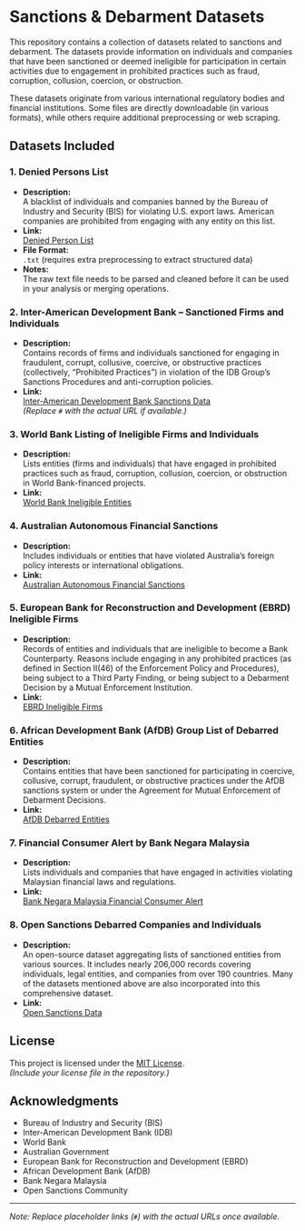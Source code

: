 # Sanctions & Debarment Datasets

This repository contains a collection of datasets related to sanctions and debarment. The datasets provide information on individuals and companies that have been sanctioned or deemed ineligible for participation in certain activities due to engagement in prohibited practices such as fraud, corruption, collusion, coercion, or obstruction.

These datasets originate from various international regulatory bodies and financial institutions. Some files are directly downloadable (in various formats), while others require additional preprocessing or web scraping.

## Datasets Included

### 1. Denied Persons List
- **Description:**  
  A blacklist of individuals and companies banned by the Bureau of Industry and Security (BIS) for violating U.S. export laws. American companies are prohibited from engaging with any entity on this list.
- **Link:**  
  [Denied Person List](https://www.bis.doc.gov/index.php/policy-guidance/lists-of-parties-of-concern/denied-persons-list) 
- **File Format:**  
  `.txt` (requires extra preprocessing to extract structured data)
- **Notes:**  
  The raw text file needs to be parsed and cleaned before it can be used in your analysis or merging operations.

### 2. Inter-American Development Bank – Sanctioned Firms and Individuals
- **Description:**  
  Contains records of firms and individuals sanctioned for engaging in fraudulent, corrupt, collusive, coercive, or obstructive practices (collectively, “Prohibited Practices”) in violation of the IDB Group’s Sanctions Procedures and anti-corruption policies.
- **Link:**  
  [Inter-American Development Bank Sanctions Data](https://www.iadb.org/en/who-we-are/transparency/sanctions-system/sanctioned-firms-and-individuals)  
  *(Replace `#` with the actual URL if available.)*

### 3. World Bank Listing of Ineligible Firms and Individuals
- **Description:**  
  Lists entities (firms and individuals) that have engaged in prohibited practices such as fraud, corruption, collusion, coercion, or obstruction in World Bank-financed projects.
- **Link:**  
  [World Bank Ineligible Entities](https://www.worldbank.org/en/projects-operations/procurement/debarred-firms)

### 4. Australian Autonomous Financial Sanctions
- **Description:**  
  Includes individuals or entities that have violated Australia’s foreign policy interests or international obligations.
- **Link:**  
  [Australian Autonomous Financial Sanctions](https://www.dfat.gov.au/international-relations/security/sanctions/consolidated-list)

### 5. European Bank for Reconstruction and Development (EBRD) Ineligible Firms
- **Description:**  
  Records of entities and individuals that are ineligible to become a Bank Counterparty. Reasons include engaging in any prohibited practices (as defined in Section II(46) of the Enforcement Policy and Procedures), being subject to a Third Party Finding, or being subject to a Debarment Decision by a Mutual Enforcement Institution.
- **Link:**  
  [EBRD Ineligible Firms](https://ebrd.com/ineligible-entities.html)

### 6. African Development Bank (AfDB) Group List of Debarred Entities
- **Description:**  
  Contains entities that have been sanctioned for participating in coercive, collusive, corrupt, fraudulent, or obstructive practices under the AfDB sanctions system or under the Agreement for Mutual Enforcement of Debarment Decisions.
- **Link:**  
  [AfDB Debarred Entities](https://www.afdb.org/en/projects-operations/debarment-and-sanctions-procedures)

### 7. Financial Consumer Alert by Bank Negara Malaysia
- **Description:**  
  Lists individuals and companies that have engaged in activities violating Malaysian financial laws and regulations.
- **Link:**  
  [Bank Negara Malaysia Financial Consumer Alert](https://www.bnm.gov.my/financial-consumer-alert-list)

### 8. Open Sanctions Debarred Companies and Individuals
- **Description:**  
  An open-source dataset aggregating lists of sanctioned entities from various sources. It includes nearly 206,000 records covering individuals, legal entities, and companies from over 190 countries. Many of the datasets mentioned above are also incorporated into this comprehensive dataset.
- **Link:**  
  [Open Sanctions Data](https://www.opensanctions.org/datasets/debarment/)

## License

This project is licensed under the [MIT License](LICENSE).  
*(Include your license file in the repository.)*

## Acknowledgments

- Bureau of Industry and Security (BIS)
- Inter-American Development Bank (IDB)
- World Bank
- Australian Government
- European Bank for Reconstruction and Development (EBRD)
- African Development Bank (AfDB)
- Bank Negara Malaysia
- Open Sanctions Community

---

*Note: Replace placeholder links (`#`) with the actual URLs once available.*

